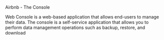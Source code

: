 Airbnb - The Console

Web Console is a web-based application that allows end-users to manage their data. 
The console is a self-service application that allows you to perform data management operations such as backup, restore, and download
